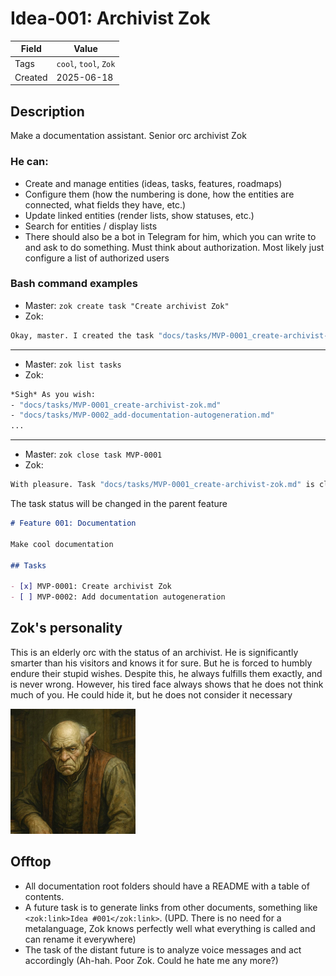 # Idea-001: Archivist Zok

| Field   | Value                 |
| ------- | --------------------- |
| Tags    | `cool`, `tool`, `Zok` |
| Created | 2025-06-18            |

## Description

Make a documentation assistant. Senior orc archivist Zok

### He can:

- Create and manage entities (ideas, tasks, features, roadmaps)
- Configure them (how the numbering is done, how the entities are connected, what fields they have, etc.)
- Update linked entities (render lists, show statuses, etc.)
- Search for entities / display lists
- There should also be a bot in Telegram for him, which you can write to and ask to do something. Must think about authorization. Most likely just configure a list of authorized users

### Bash command examples

- Master: `zok create task "Create archivist Zok"`
- Zok:

```sh
Okay, master. I created the task "docs/tasks/MVP-0001_create-archivist-zok.md" and linked it to the feature "docs/features/#001_documentation.md"
```

---

- Master: `zok list tasks`
- Zok:

```sh
*Sigh* As you wish:
- "docs/tasks/MVP-0001_create-archivist-zok.md"
- "docs/tasks/MVP-0002_add-documentation-autogeneration.md"
...
```

---

- Master: `zok close task MVP-0001`
- Zok:

```sh
With pleasure. Task "docs/tasks/MVP-0001_create-archivist-zok.md" is closed
```

The task status will be changed in the parent feature

```markdown
# Feature 001: Documentation

Make cool documentation

## Tasks

- [x] MVP-0001: Create archivist Zok
- [ ] MVP-0002: Add documentation autogeneration
```

## Zok's personality

This is an elderly orc with the status of an archivist. He is significantly smarter than his visitors and knows it for sure. But he is forced to humbly endure their stupid wishes. Despite this, he always fulfills them exactly, and is never wrong. However, his tired face always shows that he does not think much of you. He could hide it, but he does not consider it necessary

<img src="../assets/zok.jpg" alt="Senior orc archivist Zok" width="200"/>

## Offtop

- All documentation root folders should have a README with a table of contents.
- A future task is to generate links from other documents, something like `<zok:link>Idea #001</zok:link>`. (UPD. There is no need for a metalanguage, Zok knows perfectly well what everything is called and can rename it everywhere)
- The task of the distant future is to analyze voice messages and act accordingly (Ah-hah. Poor Zok. Could he hate me any more?)
